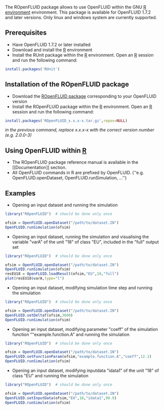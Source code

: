 
The ROpenFLUID package allows to use OpenFLUID within the GNU [R environment](http://www.r-project.org/) environment. This package is available for OpenFLUID 1.7.2 and later versions. Only linux and windows system are currently supported.

## Prerequisites

* Have OpenFLUID 1.7.2 or later installed
* Download and install the [R](http://www.r-project.org/) environment
* Install the RUnit package within the [R](http://www.r-project.org/) environment. Open an [R](http://www.r-project.org/) session and run the following command:
```R
install.packages('RUnit')
```


## Installation of the ROpenFLUID package

* Download the [ROpenFLUID package](http://www.openfluid-project.org/downloads/) corresponding to your OpenFLUID version
* Install the ROpenFLUID package within the [R](http://www.r-project.org/) environment. Open an [R](http://www.r-project.org/) session and run the following command:
```R
install.packages('ROpenFLUID_x.x.x-x.tar.gz',repos=NULL)
```
_in the previous command, replace x.x.x-x with the correct version number (e.g. 2.0.0-3)_

## Using OpenFLUID within [R](http://www.r-project.org/)

* The ROpenFLUID package reference manual is available in the [[Documentation]] section.
* All OpenFLUID commands in R are prefixed by OpenFLUID. (''e.g. OpenFLUID.openDataset, OpenFLUID.runSimulation, ...'')


## Examples

* Opening an input dataset and running the simulation
```R
library("ROpenFLUID")  # should be done only once

ofsim = OpenFLUID.openDataset("/path/to/dataset.IN")
OpenFLUID.runSimulation(ofsim)
```


* Opening an input dataset, running the simulation and visualising the variable "varA" of the unit "18" of class "EU", included in the "full" output set
```R
library("ROpenFLUID")  # should be done only once

ofsim = OpenFLUID.openDataset("/path/to/dataset.IN")
OpenFLUID.runSimulation(ofsim)
resEU18 = OpenFLUID.loadResult(ofsim,"EU",18,"full")
plot(resEU18$varA,type="l")
```


* Opening an input dataset, modifying simulation time step and running the simulation
```R
library("ROpenFLUID")  # should be done only once

ofsim = OpenFLUID.openDataset("/path/to/dataset.IN")
OpenFLUID.setDeltaT(ofsim,3600)
OpenFLUID.runSimulation(ofsim)
```


* Opening an input dataset, modifying parameter "coeff" of the simulation function ""example.function.A" and running the simulation
```R
library("ROpenFLUID")  # should be done only once

ofsim = OpenFLUID.openDataset("/path/to/dataset.IN")
OpenFLUID.setFunctionParam(ofsim,"example.function.A","coeff",12.1)
OpenFLUID.runSimulation(ofsim)
```


* Opening an input dataset, modifying inputdata "idata1" of the unit "18" of class "EU" and running the simulation
```R
library("ROpenFLUID")  # should be done only once

ofsim = OpenFLUID.openDataset("/path/to/dataset.IN")
OpenFLUID.setInputData(ofsim,"EU",18,"idata1",99.9)
OpenFLUID.runSimulation(ofsim)
```
